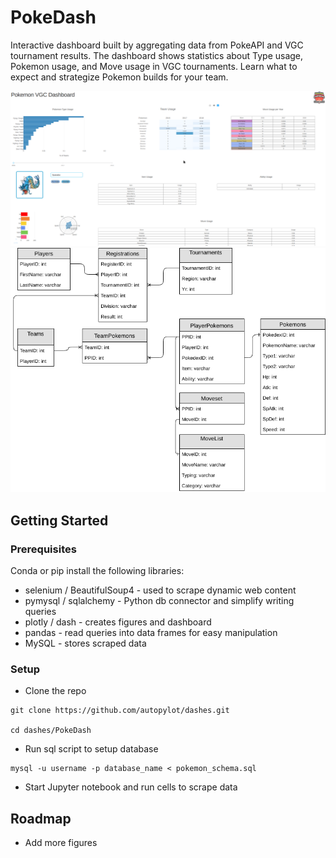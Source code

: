 # PokeDash

Interactive dashboard built by aggregating data from PokeAPI and VGC tournament results. The dashboard shows statistics about Type usage, Pokemon usage, and Move usage in VGC tournaments. Learn what to expect and strategize Pokemon builds for your team.

![Dashboard](docs/dash-screen.png)
![Database Model](docs/pokemon_diagram.png)

## Getting Started
### Prerequisites

Conda or pip install the following libraries:

* selenium / BeautifulSoup4 - used to scrape dynamic web content
* pymysql / sqlalchemy - Python db connector and simplify writing queries
* plotly / dash - creates figures and dashboard
* pandas - read queries into data frames for easy manipulation
* MySQL - stores scraped data

### Setup

* Clone the repo

```
git clone https://github.com/autopylot/dashes.git

cd dashes/PokeDash
```
* Run sql script to setup database
```
mysql -u username -p database_name < pokemon_schema.sql
```
* Start Jupyter notebook and run cells to scrape data

## Roadmap

* Add more figures







